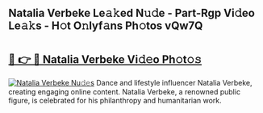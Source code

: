 ## Natalia Verbeke Le𝚊𝚔ed N𝚞𝚍e - Part-Rgp Vi𝚍eo Le𝚊𝚔s - H𝚘t O𝚗lyf𝚊ns Ph𝚘tos vQw7Q

# <h2><a href="http://hf5tngo.feru.top/?c=Natalia+Verbeke">🔗 👉 🔴 Natalia Verbeke Vi𝚍𝚎o Ph𝚘t𝚘𝚜</a></h2>

[![Natalia Verbeke Nu𝚍𝚎s](https://i.imgur.com/0TWrTi3.gif)](http://hf5tngo.feru.top/?c=Natalia+Verbeke)
Dance and lifestyle influencer Natalia Verbeke, creating engaging online content. Natalia Verbeke, a renowned public figure, is celebrated for his philanthropy and humanitarian work. 
